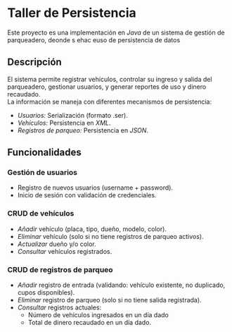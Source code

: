 # Taller de Persistencia
Este proyecto es una implementación en *Java* de un sistema de gestión de parqueadero,
deonde s ehac euso de persistencia de datos

## Descripción

El sistema permite registrar vehículos, controlar su ingreso y salida del parqueadero,
gestionar usuarios, y generar reportes de uso y dinero recaudado.  
La información se maneja con diferentes mecanismos de persistencia:

- *Usuarios:* Serialización (formato .ser).
- *Vehículos:* Persistencia en *XML*.
- *Registros de parqueo:* Persistencia en *JSON*.

## Funcionalidades

### Gestión de usuarios
- Registro de nuevos usuarios (username + password).
- Inicio de sesión con validación de credenciales.

### CRUD de vehículos
- *Añadir* vehículo (placa, tipo, dueño, modelo, color).
- *Eliminar* vehículo (solo si no tiene registros de parqueo activos).
- *Actualizar* dueño y/o color.
- *Consultar* vehículos registrados.

### CRUD de registros de parqueo
- *Añadir* registro de entrada (validando: vehículo existente, no duplicado, cupos disponibles).
- *Eliminar* registro de parqueo (solo si no tiene salida registrada).
- *Consultar* registros actuales:
  - Número de vehículos ingresados en un día dado
  - Total de dinero recaudado en un día dado.
